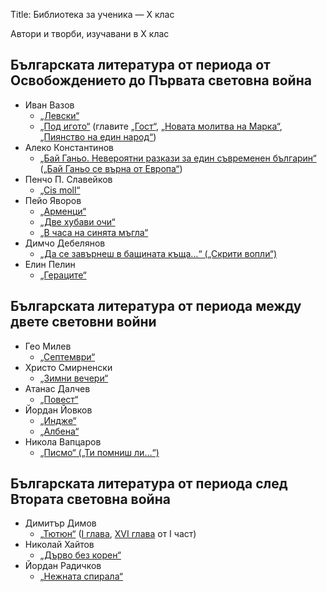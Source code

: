 Title: Библиотека за ученика — X клас

Автори и творби, изучавани в X клас

## Българската литература от периода от Освобождението до Първата световна война

* Иван Вазов
    * [„Левски“](/text/3849)
    * [„Под игото“](/text/3753) (главите [„Гост“](/text/3753#textstart), [„Новата молитва на Марка“](/text/3753/50#textstart), [„Пиянство на един народ“](/text/3753/51#textstart))
* Алеко Константинов
    * [„Бай Ганьо. Невероятни разкази за един съвременен българин“](/text/3706) ([„Бай Ганьо се върна от Европа“](/text/3706/11#textstart))
* Пенчо П. Славейков
    * [„Cis moll“](/text/6627)
* Пейо Яворов
    * [„Арменци“](/text/7074)
    * [„Две хубави очи“](/text/7085)
    * [„В часа на синята мъгла“](/text/7137)
* Димчо Дебелянов
    * [„Да се завърнеш в бащината къща…“ („Скрити вопли“)](/text/6161)
* Елин Пелин
    * [„Гераците“](/text/5624)

## Българската литература от периода между двете световни войни

* Гео Милев
    * [„Септември“](/text/11335)
* Христо Смирненски
    * [„Зимни вечери“](/text/5341)
* Атанас Далчев
    * [„Повест“](/text/12102)
* Йордан Йовков
    * [„Индже“](/text/7891)
    * [„Албена“](/text/7879)
* Никола Вапцаров
    * [„Писмо“ („Ти помниш ли…“)](/text/11440)

## Българската литература от периода след Втората световна война

* Димитър Димов
    * [„Тютюн“](/text/5799) ([І глава](/text/5799#textstart), [ХVІ глава](/text/5799/16#textstart) от І част)
* Николай Хайтов
    * [„Дърво без корен“](/text/29545)
* Йордан Радичков
    * [„Нежната спирала“](http://liternet.bg/publish5/jradichkov/nezhnata/nezhnata.htm)
